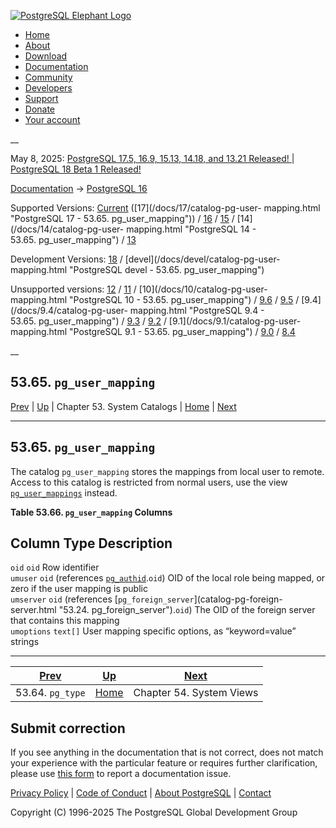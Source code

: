 [ ![PostgreSQL Elephant Logo](/media/img/about/press/elephant.png) ](/)

  * [Home](/ "Home")
  * [About](/about/ "About")
  * [Download](/download/ "Download")
  * [Documentation](/docs/ "Documentation")
  * [Community](/community/ "Community")
  * [Developers](/developer/ "Developers")
  * [Support](/support/ "Support")
  * [Donate](/about/donate/ "Donate")
  * [Your account](/account/ "Your account")

__

May 8, 2025: [ PostgreSQL 17.5, 16.9, 15.13, 14.18, and 13.21 Released! ](/about/news/postgresql-175-169-1513-1418-and-1321-released-3072/) | [ PostgreSQL 18 Beta 1 Released! ](/about/news/postgresql-18-beta-1-released-3070/)

[Documentation](/docs/ "Documentation") -> [PostgreSQL
16](/docs/16/index.html)

Supported Versions: [Current](/docs/current/catalog-pg-user-mapping.html
"PostgreSQL 17 - 53.65. pg_user_mapping") ([17](/docs/17/catalog-pg-user-
mapping.html "PostgreSQL 17 - 53.65. pg_user_mapping")) /
[16](/docs/16/catalog-pg-user-mapping.html "PostgreSQL 16 -
53.65. pg_user_mapping") / [15](/docs/15/catalog-pg-user-mapping.html
"PostgreSQL 15 - 53.65. pg_user_mapping") / [14](/docs/14/catalog-pg-user-
mapping.html "PostgreSQL 14 - 53.65. pg_user_mapping") /
[13](/docs/13/catalog-pg-user-mapping.html "PostgreSQL 13 -
53.65. pg_user_mapping")

Development Versions: [18](/docs/18/catalog-pg-user-mapping.html "PostgreSQL
18 - 53.65. pg_user_mapping") / [devel](/docs/devel/catalog-pg-user-
mapping.html "PostgreSQL devel - 53.65. pg_user_mapping")

Unsupported versions: [12](/docs/12/catalog-pg-user-mapping.html "PostgreSQL
12 - 53.65. pg_user_mapping") / [11](/docs/11/catalog-pg-user-mapping.html
"PostgreSQL 11 - 53.65. pg_user_mapping") / [10](/docs/10/catalog-pg-user-
mapping.html "PostgreSQL 10 - 53.65. pg_user_mapping") /
[9.6](/docs/9.6/catalog-pg-user-mapping.html "PostgreSQL 9.6 -
53.65. pg_user_mapping") / [9.5](/docs/9.5/catalog-pg-user-mapping.html
"PostgreSQL 9.5 - 53.65. pg_user_mapping") / [9.4](/docs/9.4/catalog-pg-user-
mapping.html "PostgreSQL 9.4 - 53.65. pg_user_mapping") /
[9.3](/docs/9.3/catalog-pg-user-mapping.html "PostgreSQL 9.3 -
53.65. pg_user_mapping") / [9.2](/docs/9.2/catalog-pg-user-mapping.html
"PostgreSQL 9.2 - 53.65. pg_user_mapping") / [9.1](/docs/9.1/catalog-pg-user-
mapping.html "PostgreSQL 9.1 - 53.65. pg_user_mapping") /
[9.0](/docs/9.0/catalog-pg-user-mapping.html "PostgreSQL 9.0 -
53.65. pg_user_mapping") / [8.4](/docs/8.4/catalog-pg-user-mapping.html
"PostgreSQL 8.4 - 53.65. pg_user_mapping")

__

53.65. `pg_user_mapping`  
---  
[Prev](catalog-pg-type.html "53.64. pg_type")  | [Up](catalogs.html "Chapter 53. System Catalogs") | Chapter 53. System Catalogs | [Home](index.html "PostgreSQL 16.9 Documentation") |  [Next](views.html "Chapter 54. System Views")  
  
* * *

## 53.65. `pg_user_mapping` #

The catalog `pg_user_mapping` stores the mappings from local user to remote.
Access to this catalog is restricted from normal users, use the view
[`pg_user_mappings`](view-pg-user-mappings.html "54.34. pg_user_mappings")
instead.

**Table  53.66. `pg_user_mapping` Columns**

Column Type Description  
---  
`oid` `oid` Row identifier  
`umuser` `oid` (references [`pg_authid`](catalog-pg-authid.html
"53.8. pg_authid").`oid`) OID of the local role being mapped, or zero if the
user mapping is public  
`umserver` `oid` (references [`pg_foreign_server`](catalog-pg-foreign-
server.html "53.24. pg_foreign_server").`oid`) The OID of the foreign server
that contains this mapping  
`umoptions` `text[]` User mapping specific options, as “keyword=value” strings  
  
  

* * *

[Prev](catalog-pg-type.html "53.64. pg_type")  | [Up](catalogs.html "Chapter 53. System Catalogs") |  [Next](views.html "Chapter 54. System Views")  
---|---|---  
53.64. `pg_type`  | [Home](index.html "PostgreSQL 16.9 Documentation") |  Chapter 54. System Views  
  
## Submit correction

If you see anything in the documentation that is not correct, does not match
your experience with the particular feature or requires further clarification,
please use [this form](/account/comments/new/16/catalog-pg-user-mapping.html/)
to report a documentation issue.

[Privacy Policy](/about/privacypolicy) | [Code of Conduct](/about/policies/coc/) | [About PostgreSQL](/about/) | [Contact](/about/contact/)  

Copyright (C) 1996-2025 The PostgreSQL Global Development Group

